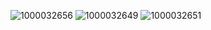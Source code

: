 ![1000032656](https://github.com/Danaifarm/vito2528-hotmail.com/assets/134664258/42638fa2-43d1-471e-8c96-9c17505ea26d)
![1000032649](https://github.com/Danaifarm/vito2528-hotmail.com/assets/134664258/84bc7ced-f8a4-4dfb-b923-93fa3c3dd99d)
![1000032651](https://github.com/Danaifarm/vito2528-hotmail.com/assets/134664258/c29f69e6-cefe-49af-bcb1-0c6febc211b9)
